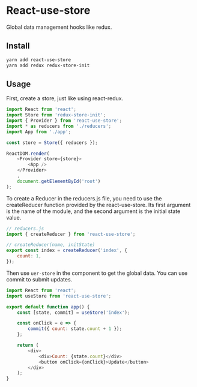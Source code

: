 # React-use-store
Global data management hooks like redux.

## Install

```sh
yarn add react-use-store
yarn add redux redux-store-init
```

## Usage
First, create a store, just like using react-redux.

```js
import React from 'react';
import Store from 'redux-store-init';
import { Provider } from 'react-use-store';
import * as reducers from './reducers';
import App from './app';

const store = Store({ reducers });

ReactDOM.render(
    <Provider store={store}>
        <App />
    </Provider>
    ,
    document.getElementById('root')
);
```

To create a Reducer in the reducers.js file, you need to use the createReducer function provided by the react-use-store. Its first argument is the name of the module, and the second argument is the initial state value.

```js
// reducers.js
import { createReducer } from 'react-use-store';

// createReducer(name, initState)
export const index = createReducer('index', {
    count: 1,
});
```

Then use `uer-store` in the component to get the global data.
You can use commit to submit updates.

```js
import React from 'react';
import useStore from 'react-use-store';

export default function app() {
    const [state, commit] = useStore('index');

    const onClick = e => {
        commit({ count: state.count + 1 });
    };

    return (
        <div>
            <div>Count: {state.count}</div>
            <button onClick={onClick}>Update</button>
        </div>
    );
}
```

